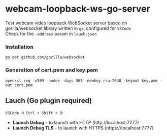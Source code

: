 # webcam-loopback-ws-go-server
Test webcam video loopback WebSocket server based on gorilla/websocket library written in `go`, configured for `VSCode`  
Check for the `-address` param in `lauch.json`  

### Installation

    go get github.com/gorilla/websocket

### Generation of cert.pem and key.pem

    openssl req -x509 -nodes -days 365 -newkey rsa:2048 -keyout key.pem -out cert.pem

## Lauch (Go plugin required)

`VSCode` -> `Ctrl + Shift + D`:  

* **Launch Debug** - to launch with HTTP (http://localhost:7777)  
* **Launch Debug TLS** - to launch with HTTPS (https://localhost:7777)   
